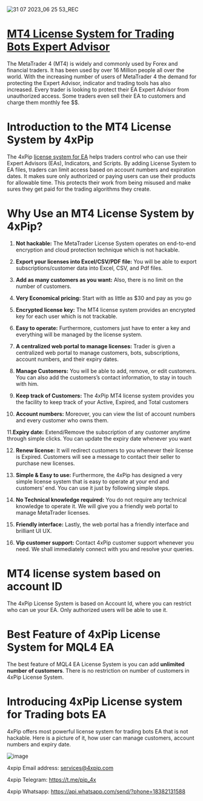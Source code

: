 ![31 07 2023_06 25 53_REC](https://github.com/user-attachments/assets/0843cbf0-59ad-4b91-84da-f7b1dc7c43bb)
# [MT4 License System for Trading Bots Expert Advisor](https://4xpip.com/product/mt4-license-system-for-trading-bots)
The MetaTrader 4 (MT4) is widely and commonly used by Forex and financial traders. It has been used by over 16 Million people all over the world. With the increasing number of users of MetaTrader 4 the demand for protecting the Expert Advisor, indicator and trading tools has also increased. Every trader is looking to protect their EA Expert Advisor from unauthorized access. Some traders even sell their EA to customers and charge them monthly fee $$.

# Introduction to the MT4 License System by 4xPip
The 4xPip [license system for EA](https://4xpip.com/product/mt4-license-system-for-trading-bots) helps traders control who can use their Expert Advisors (EAs), Indicators, and Scripts. By adding License System to EA files, traders can limit access based on account numbers and expiration dates. It makes sure only authorized or paying users can use their products for allowable time. This protects their work from being misused and make sures they get paid for the trading algorithms they create.

# Why Use an MT4 License System by 4xPip?

1. **Not hackable:** The MetaTrader License System operates on end-to-end encryption and cloud protection technique which is not hackable.

2. **Export your licenses into Excel/CSV/PDF file:** You will be able to export subscriptions/customer data into Excel, CSV, and Pdf files.

3. **Add as many customers as you want:** Also, there is no limit on the number of customers.

4. **Very Economical pricing:** Start with as little as $30 and pay as you go

5. **Encrypted license key:** The MT4 license system provides an encrypted key for each user which is not trackable.

6. **Easy to operate:** Furthermore, customers just have to enter a key and everything will be managed by the license system.

7. **A centralized web portal to manage licenses:** Trader is given a centralized web portal to manage customers, bots, subscriptions, account numbers, and their expiry dates.

8. **Manage Customers:** You will be able to add, remove, or edit customers. You can also add the customers’s contact information, to stay in touch with him.

9. **Keep track of Customers:** The 4xPip MT4 license system provides you the facility to keep track of your Active, Expired, and Total customers

10. **Account numbers:** Moreover, you can view the list of account numbers and every customer who owns them.

11.**Expiry date:** Extend/Remove the subscription of any customer anytime through simple clicks. You can update the expiry date whenever you want

12. **Renew license:** It will redirect customers to you whenever their license is Expired. Customers will see a message to contact their seller to purchase new licenses.

13. **Simple & Easy to use:** Furthermore, the 4xPip has designed a very simple license system that is easy to operate at your end and customers’ end. You can use it just by following simple steps.

14. **No Technical knowledge required:** You do not require any technical knowledge to operate it. We will give you a friendly web portal to manage MetaTrader licenses.

15. **Friendly interface:** Lastly, the web portal has a friendly interface and brilliant UI UX.

16. **Vip customer support:** Contact 4xPip customer support whenever you need. We shall immediately connect with you and resolve your queries.

# MT4 license system based on account ID
The 4xPip License System is based on Account Id, where you can restrict who can ue your EA. Only authorized users will be able to use it.

# Best Feature of 4xPip License System for MQL4 EA
The best feature of MQL4 EA License System is you can add **unlimited number of customers**. There is no restriction on number of customers in 4xPip License System.

# Introducing 4xPip License system for Trading bots EA
4xPip offers most powerful license system for trading bots EA that is not hackable. Here is a picture of it, how user can manage customers, account numbers and expiry date.

![image](https://github.com/user-attachments/assets/8d229581-7a60-4437-9611-12f6744af064)

4xpip Email address: services@4xpip.com

4xpip Telegram: https://t.me/pip_4x

4xpip Whatsapp: https://api.whatsapp.com/send/?phone=18382131588
